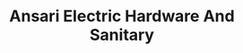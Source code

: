 ---
title: "Ansari Electric Hardware And Sanitary"
url: /karachi/ansari-electric-hardware-and-sanitary/
shop: Eisenwaren
---